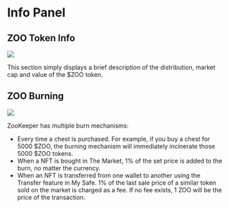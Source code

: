 # Info Panel

## ZOO Token Info
![](/docs/image7.png)

This section simply displays a brief description of the distribution, market cap and value of the $ZOO token.

## ZOO Burning
![](/docs/image2.png)

ZooKeeper has multiple burn mechanisms:  
- Every time a chest is purchased.  For example, if you buy a chest for 5000 $ZOO, the burning mechanism will immediately incinerate those 5000 $ZOO tokens.
- When a NFT is bought in The Market, 1% of the set price is added to the burn, no matter the currency.
- When an NFT is transferred from one wallet to another using the Transfer feature in My Safe. 1% of the last sale price of a similar token sold on the market is charged as a fee.  If no fee exists, 1 ZOO will be the price of the transaction.
